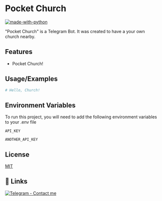 # Pocket Church

[![made-with-python](https://img.shields.io/badge/Made%20with-Python-1f425f.svg)](https://www.python.org/)

"Pocket Church" is a Telegram Bot. It was created to have a your own church nearby.


## Features

- Pocket Church!


## Usage/Examples

```python
# Hello, Church!
```


## Environment Variables

To run this project, you will need to add the following environment variables to your .env file

`API_KEY`

`ANOTHER_API_KEY`


## License

[MIT](https://choosealicense.com/licenses/mit/)


## 🔗 Links

[![Telegram - Contact me](https://img.shields.io/badge/Telegram-2CA5E0?style=for-the-badge&logo=telegram&logoColor=white)](https://skirtsfield.t.me)


